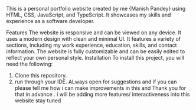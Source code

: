 This is a personal portfolio website created by me {Manish Pandey} using HTML, CSS, JavaScript, and TypeScript. It showcases my skills and experience as a software developer.

Features
The website is responsive and can be viewed on any device.
It uses a modern design with clean and minimal UI.
It features a variety of sections, including my work experience, education, skills, and contact information.
The website is fully customizable and can be easily edited to reflect your own personal style.
Installation
To install this project, you will need the following:
1. Clone this repository.
2. run through your IDE.
   ALways open for suggestions and if you can please tell me how i can make improvements in this and Thank you for that in advance .
i will be adding more features/ interactiveness into this website stay tuned
